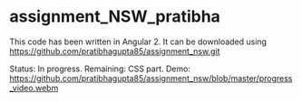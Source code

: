 # assignment_NSW_pratibha

This code has been written in Angular 2. It can be downloaded using https://github.com/pratibhagupta85/assignment_nsw.git

Status: In progress.
Remaining: CSS part.
Demo: https://github.com/pratibhagupta85/assignment_nsw/blob/master/progress_video.webm

